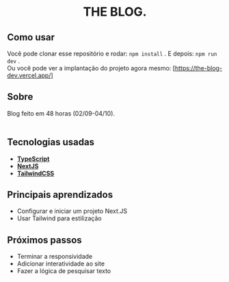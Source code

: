 <h1 align=center> THE BLOG. </h1>

## Como usar
Você pode clonar esse repositório e rodar: 
    ```
    npm install
    ```
. E depois: 
    ```
        npm run dev
    ```
.
<br>
Ou você pode ver a implantação do projeto agora mesmo: [https://the-blog-dev.vercel.app/]


## Sobre 
Blog feito em 48 horas (02/09-04/10). 
<br>
<br>

## Tecnologias usadas
* **[ TypeScript ](https://www.typescriptlang.org/docs/)**
* **[ NextJS ](https://nextjs.org/)**
* **[ TailwindCSS ](https://tailwindcss.com/)**


## Principais aprendizados
* Configurar e iniciar um projeto Next.JS
* Usar Tailwind para estilização


## Próximos passos
* Terminar a responsividade
* Adicionar interatividade ao site
* Fazer a lógica de pesquisar texto
